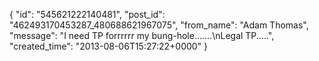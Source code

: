  {
   "id": "545621222140481",
   "post_id": "462493170453287_480688621967075",
   "from_name": "Adam Thomas",
   "message": "I need TP forrrrrr my bung-hole.......\nLegal TP.....",
   "created_time": "2013-08-06T15:27:22+0000"
 }
